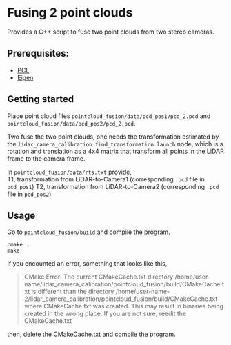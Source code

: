 # Fusing 2 point clouds

Provides a C++ script to fuse two point clouds from two stereo cameras.  

## Prerequisites:

* [PCL](http://pointclouds.org/)  
* [Eigen](http://eigen.tuxfamily.org/index.php?title=Main_Page)  

## Getting started
Place point cloud files `pointcloud_fusion/data/pcd_pos1/pcd_2.pcd` and `pointcloud_fusion/data/pcd_pos2/pcd_2.pcd`.  

Two fuse the two point clouds, one needs the transformation estimated by the `lidar_camera_calibration find_transformation.launch` node, which is a rotation and translation as a 4x4 matrix that transform all points in the LiDAR frame to the camera frame.  

In `pointcloud_fusion/data/rts.txt` provide,  
T1, transformation from LiDAR-to-Camera1 (corresponding `.pcd` file in `pcd_pos1`)
T2, transformation from LiDAR-to-Camera2 (corresponding `.pcd` file in `pcd_pos2`)  

## Usage
Go to `pointcloud_fusion/build` and compile the program.

```shell
cmake ..
make
```

If you encounted an error, something that looks like this,  
>CMake Error: The current CMakeCache.txt directory /home/user-name/lidar_camera_calibration/pointcloud_fusion/build/CMakeCache.txt is different than the directory /home/user-name-2/lidar_camera_calibration/pointcloud_fusion/build/CMakeCache.txt where CMakeCache.txt was created. This may result in binaries being created in the wrong place. If you are not sure, reedit the CMakeCache.txt

then, delete the CMakeCache.txt and compile the program.
